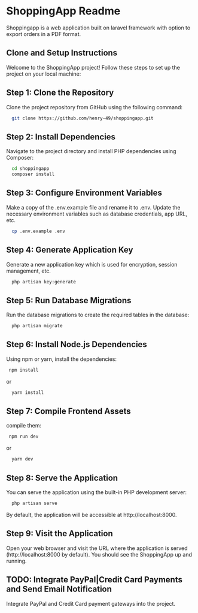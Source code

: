 
# ShoppingApp Readme

Shoppingapp is a web application built on laravel framework with option to 
export orders in a PDF format.

## Clone and Setup Instructions

Welcome to the ShoppingApp project! Follow these steps to set up the project on your local machine:

## Step 1: Clone the Repository

Clone the project repository from GitHub using the following command:

```bash
  git clone https://github.com/henry-49/shoppingapp.git
```
## Step 2: Install Dependencies

Navigate to the project directory and install PHP dependencies using Composer:

```bash
  cd shoppingapp
  composer install
```
## Step 3: Configure Environment Variables

Make a copy of the .env.example file and rename it to .env. Update the necessary environment variables such as database credentials, app URL, etc.


```bash
  cp .env.example .env
```

## Step 4: Generate Application Key

Generate a new application key which is used for encryption, session management, etc.

```bash
  php artisan key:generate
```
## Step 5: Run Database Migrations

Run the database migrations to create the required tables in the database:

```bash
  php artisan migrate
```
## Step 6: Install Node.js Dependencies

 Using npm or yarn, install the dependencies:

 ```bash
  npm install
```
or 

```bash
  yarn install
```
## Step 7: Compile Frontend Assets

compile them:

 ```bash
  npm run dev
```
or 

```bash
  yarn dev
```
## Step 8: Serve the Application

You can serve the application using the built-in PHP development server:

```bash
  php artisan serve
```


By default, the application will be accessible at http://localhost:8000.

## Step 9: Visit the Application

Open your web browser and visit the URL where the application is served (http://localhost:8000 by default). You should see the ShoppingApp up and running.

## TODO: Integrate PayPal|Credit Card Payments and Send Email Notification

Integrate PayPal and Credit Card payment gateways into the project.
